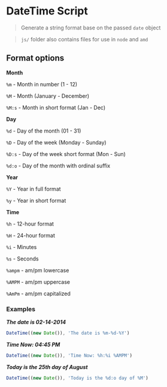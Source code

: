 # DateTime Script

> Generate a string format base on the passed `date` object

> `js/` folder also contains files for use in `node` and `amd`

## Format options

**Month**

`%m` - Month in number (1 - 12)

`%M` - Month (January - December)

`%M:s` - Month in short format (Jan - Dec)

**Day**

`%d` - Day of the month (01 - 31)

`%D` - Day of the week (Monday - Sunday)

`%D:s` - Day of the week short format (Mon - Sun)

`%d:o` - Day of the month with ordinal suffix

**Year**

`%Y` - Year in full format

`%y` - Year in short format

**Time**

`%h` - 12-hour format

`%H` - 24-hour format

`%i` - Minutes

`%s` - Seconds

`%ampm` - am/pm lowercase

`%AMPM` - am/pm uppercase

`%AmPm` - am/pm capitalized

### Examples

_**The date is 02-14-2014**_

```js
DateTime((new Date()), 'The date is %m-%d-%Y')
```

_**Time Now: 04:45 PM**_

```js
DateTime((new Date()), 'Time Now: %h:%i %AMPM')
```

_**Today is the 25th day of August**_

```js
DateTime((new Date()), 'Today is the %d:o day of %M')
```



